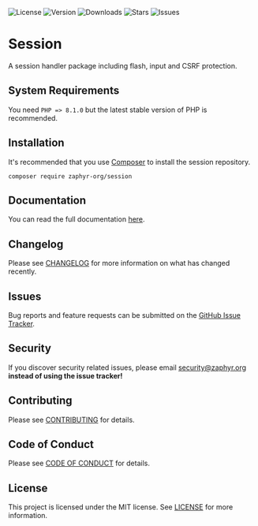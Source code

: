 ![License](https://img.shields.io/github/license/zaphyr-org/session?style=for-the-badge)
![Version](https://img.shields.io/packagist/v/zaphyr-org/session?style=for-the-badge)
![Downloads](https://img.shields.io/packagist/dt/zaphyr-org/session?style=for-the-badge)
![Stars](https://img.shields.io/github/stars/zaphyr-org/session?style=for-the-badge)
![Issues](https://img.shields.io/github/issues/zaphyr-org/session?style=for-the-badge)

# Session

A session handler package including flash, input and CSRF protection.

## System Requirements

You need `PHP => 8.1.0` but the latest stable version of PHP is recommended.

## Installation

It's recommended that you use [Composer](https://getcomposer.org/) to install the session repository.

```console
composer require zaphyr-org/session
```

## Documentation

You can read the full documentation [here](https://zaphyr.org/docs/1.x/repositories/session).

## Changelog

Please see [CHANGELOG](CHANGELOG.md) for more information on what has changed recently.

## Issues

Bug reports and feature requests can be submitted on the [GitHub Issue Tracker](https://github.com/zaphyr-org/session/issues).

## Security

If you discover security related issues, please email security@zaphyr.org **instead of using the issue tracker!**

## Contributing

Please see [CONTRIBUTING](https://zaphyr.org/contributions) for details.

## Code of Conduct

Please see [CODE OF CONDUCT](https://zaphyr.org/contributions#content-code-of-conduct) for details.

## License

This project is licensed under the MIT license. See [LICENSE](LICENSE.md) for more information.
